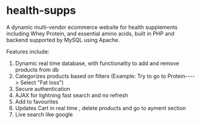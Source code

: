 # health-supps
A dynamic multi-vendor ecommerce website for health supplements including Whey Protein, and essential amino acids, built in PHP and backend supported by MySQL using Apache. 

Features include: 
1) Dynamic real time database, with functionality to add and remove products from db
2) Categorizes products based on filters (Example: Try to go to Protein----> Select "Fat loss")
3) Secure authentication 
4) AJAX for lightning fast search and no refresh
5) Add to favourites
6) Updates Cart in real time , delete products and go to ayment section
7) Live search like google
